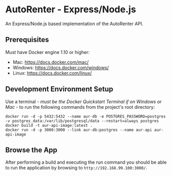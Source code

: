 # AutoRenter - Express/Node.js #

An Express/Node.js based implementation of the AutoRenter API.

## Prerequisites ##

Must have Docker engine 1.10 or higher:

* Mac: https://docs.docker.com/mac/
* Windows: https://docs.docker.com/windows/
* Linux: https://docs.docker.com/linux/

## Development Environment Setup ##

Use a terminal - *must be the Docker Quickstart Terminal if on Windows or Mac* - to run the following commands from the project's root directory:

```
docker run -d -p 5432:5432 --name aur-db -e POSTGRES_PASSWORD=postgres -v postgres_data:/var/lib/postgresql/data --restart=always postgres
docker build -t aur-api-image:latest .
docker run -d -p 3000:3000 --link aur-db:postgres --name aur-api aur-api-image
```

## Browse the App

After performing a build and executing the run command you should be able to run the application by browsing to `http://192.168.99.100:3000/`.
